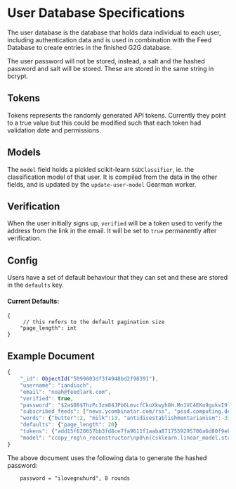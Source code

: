 User Database Specifications
===========================

The user database is the database that holds data individual to each user,
including authentication data  and is used in combination with the Feed
Database to create entries in the finished G2G database.

The user password will not be stored, instead, a salt and the hashed password
and salt will be stored. These are stored in the same string in bcrypt.

Tokens
-------

Tokens represents the randomly generated API tokens. Currently they point to a
true value but this could be modified such that each token had validation date
and permissions.

Models
-------

The `model` field holds a pickled scikit-learn `SGDClassifier`, ie. the
classification model of that user. It is compiled from the data in the other
fields, and is updated by the `update-user-model` Gearman worker.

Verification
-------

When the user initially signs up, `verified` will be a token used to
verify the address from the link in the email. It will be set to `true`
permanently after verification.

Config
------

Users have a set of default behaviour that they can set and these are stored
in the `defaults` key.

#### Current Defaults:

```
{
	 // this refers to the default pagination size
	"page_length": int
}
```

Example Document
----------------


```js
{
	"_id": ObjectId("5099803df3f4948bd2f98391"),
	"username": "iandioch",
	"email": "noah@feedlark.com",
	"verified": true,
	"password": "$2a$08$ThzPc3zm84JPb6LmvcfCkuXkwyh8H.Mn1VC4EKu9guksI9lbdb7Fa",
	"subscribed_feeds": ["news.ycombinator.com/rss", "pssd.computing.dcu.ie/rss.xml"],
	"words": {"butter":2, "milk":13, "antidisestablishmentarianism":-33},
	"defaults": {"page_length": 20}
	"tokens": {"add15f620657bb3fd8ce7fa9611f1aaba8717559295706a6d80f9e8cf58e81d7":true},
	"model": "ccopy_reg\n_reconstructor\np0\n(csklearn.linear_model.stochastic_gradient\nSGDClassifier\np1\nc__builtin__\nobject\np2\nNtp3\nRp4\n(dp5\nS't_'\np6\ncnumpy.core.multiarray\nscalar\np7\n(cnumpy\ndtype\np8\n(S'f8'\np9\nI0\nI1\ntp10\nRp11\n(I3\nS'<'\np12\nNNNI-1\nI-1\nI0\ntp13\nbS'\\x00\\x00\\x00\\x00\\x00\\x98\\x8f@'\np14\ntp15\nRp16\nsS'n_jobs'\np17\nI1\nsS'shuffle'\np18\nI00\nsS'verbose'\np19\nI0\nsS'classes_'\np20\ncnumpy.core.multiarray\n_reconstruct\np21\n(cnumpy\nndarray\np22\n(I0\ntp23\nS'b'\np24\ntp25\nRp26\n(I1\n(I2\ntp27\ng8\n(S'i8'\np28\nI0\nI1\ntp29\nRp30\n(I3\nS'<'\np31\nNNNI-1\nI-1\nI0\ntp32\nbI00\nS'\\x00\\x00\\x00\\x00\\x00\\x00\\x00\\x00\\x01\\x00\\x00\\x00\\x00\\x00\\x00\\x00'\np33\ntp34\nbsS'class_weight'\np35\nNsS'fit_intercept'\np36\nI01\nsS'penalty'\np37\nS'l2'\np38\nsS'random_state'\np39\nNsS'loss_function'\np40\ncsklearn.linear_model.sgd_fast\nLog\np41\n(tRp42\nsS'C'\np43\nF1.0\nsS'n_iter'\np44\nI5\nsS'epsilon'\np45\nF0.1\nsS'learning_rate'\np46\nS'optimal'\np47\nsS'coef_'\np48\ng21\n(g22\n(I0\ntp49\ng24\ntp50\nRp51\n(I1\n(I1\nI2\ntp52\ng8\n(S'f8'\np53\nI0\nI1\ntp54\nRp55\n(I3\nS'<'\np56\nNNNI-1\nI-1\nI0\ntp57\nbI00\nS\"\\x00\\x00\\x00\\x00\\x00\\x00\\x00\\x00\\xdd}'\\xb4\\x00\\x94\\xd3\\xc2\"\np58\ntp59\nbsS'alpha'\np60\nF0.0001\nsS'intercept_'\np61\ng21\n(g22\n(I0\ntp62\ng24\ntp63\nRp64\n(I1\n(I1\ntp65\ng11\nI00\nS'\\x00\\x00\\x00\\x00\\x00\\x00\\x14\\xc0'\np66\ntp67\nbsS'_expanded_class_weight'\np68\ng21\n(g22\n(I0\ntp69\ng24\ntp70\nRp71\n(I1\n(I2\ntp72\ng11\nI00\nS'\\x00\\x00\\x00\\x00\\x00\\x00\\xf0?\\x00\\x00\\x00\\x00\\x00\\x00\\xf0?'\np73\ntp74\nbsS'warm_start'\np75\nI00\nsS'loss'\np76\nS'log'\np77\nsS'eta0'\np78\nF0.0\nsS'l1_ratio'\np79\nF0.15\nsS'power_t'\np80\nF0.5\nsb."
}
```

The above document uses the following data to generate the hashed password:

		password = "ilovegnuhurd", 8 rounds
